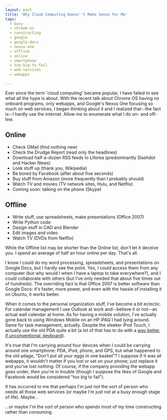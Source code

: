 ```yaml
---
layout: post
title: 'Why Cloud Computing Doesn''t Make Sense For Me'
tags:
  - busy
  - chrome-os
  - constructing
  - google
  - google-docs
  - nexus-one
  - offline
  - online
  - smartphone
  - too-big-to-fail
  - web-services
  - webapps

---
```


Ever since the term 'cloud computing' became popular, I have failed to see what all the hype is about. With the recent talk about Chrome OS having no onboard programs, only webapps, and Google's Nexus One focusing so much on web services, I began thinking about it and I realized that--the fact is--I hardly use the internet. Allow me to enumerate what I do on- and off-line.

<h2>Online</h2>
<ul>
<li>Check GMail (find nothing new)</li>
<li>Check the Drudge Report (read only the headlines)</li>
<li>Download half-a-dozen RSS feeds to Liferea (predominantly Slashdot and Hacker News)</li>
<li>Look stuff up (thank you, Wikipedia)</li>
<li>Be bored by Facebook (after about five seconds)</li>
<li>Buy stuff from Amazon (more frequently than I probably should)</li>
<li>Watch TV and movies (TV network sites, Hulu, and Netflix)</li>
<li>Coming soon: talking on the phone (Skype)</li>
</ul>

<h2>Offline</h2>
<ul>
<li>Write stuff, use spreadsheets, make presentations (Office 2007)</li>
<li>Write Python code</li>
<li>Design stuff in CAD and Blender</li>
<li>Edit images and video</li>
<li>Watch TV (DVDs from Netflix)</li>
</ul>

While the Offline list may be shorter than the Online list, don't let it deceive you. I spend an average of half an hour online per day. That's all.

I know I could do my word processing, spreadsheets, and presentations on Google Docs, but I hardly see the point. Yes, I could access them from any computer (but why would I when I have a laptop to take everywhere?), and I could collaborate with others (but I've only needed that about five times out of hundreds). The overriding fact is that Office 2007 is better software than Google Docs: it's faster, more power, and even with the hassle of installing it on Ubuntu, it works better.

When it comes to the personal organization stuff, I've become a bit eclectic. For calendar management I use Outlook at work and--believe it or not--an actual wall calendar at home. As for having a mobile solution, I've actually gone back to using Windows Mobile on an HP iPAQ I had lying around. Same for task management, actually. Despite the sleeker iPod Touch, I actually use the old PDA quite a bit (a lot of that has to do with a <a href="http://www.exideas.com/ME/index.php">way better, if unconventional, keyboard</a>).

It's true that I'm carrying around four devices when I could be carrying around one smartphone: PDA, iPod, phone, and GPS, but what happened to the old adage, "Don't put all your eggs in one basket"? I suppose if it was all webapps, it wouldn't matter if you lost or sat on your phone; just replace it and you've lost nothing. Of course, if the company providing the webapp goes under, <i>then</i> you're in trouble (though I suppose the likes of Google and Facebook would be considered "too big to fail").

It has occurred to me that perhaps I'm just not the sort of person who needs all those web services (or maybe I'm just not at a busy enough stage of life). Maybe...

...or maybe I'm the sort of person who spends most of my time constructing rather than consuming.
